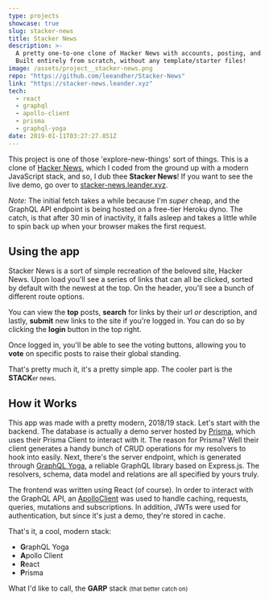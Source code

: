 ```yaml
---
type: projects
showcase: true
slug: stacker-news
title: Stacker News
description: >-
  A pretty one-to-one clone of Hacker News with accounts, posting, and voting.
  Built entirely from scratch, without any template/starter files!
image: /assets/project__stacker-news.png
repo: "https://github.com/leeandher/Stacker-News"
link: "https://stacker-news.leander.xyz"
tech:
  - react
  - graphql
  - apollo-client
  - prisma
  - graphql-yoga
date: 2019-01-11T03:27:27.851Z
---
```



This project is one of those 'explore-new-things' sort of things. This is a clone of [Hacker News](https://news.ycombinator.com/), which I coded from the ground up with a modern JavaScript stack, and so, I dub thee **Stacker News**! If you want to see the live demo, go over to [stacker-news.leander.xyz](https://stacker-news.leander.xyz).

_Note:_ The initial fetch takes a while because I'm _super_ cheap, and the GraphQL API endpoint is being hosted on a free-tier Heroku dyno. The catch, is that after 30 min of inactivity, it falls asleep and takes a little while to spin back up when your browser makes the first request.

## Using the app

Stacker News is a sort of simple recreation of the beloved site, Hacker News. Upon load you'll see a series of links that can all be clicked, sorted by default with the newest at the top. On the header, you'll see a bunch of different route options.

You can view the **top** posts, **search** for links by their url _or_ description, and lastly, **submit** new links to the site if you're logged in. You can do so by clicking the **login** button in the top right.

Once logged in, you'll be able to see the voting buttons, allowing you to **vote** on specific posts to raise their global standing.

That's pretty much it, it's a pretty simple app. The cooler part is the **STACK**<small>er news</small>.

## How it Works

This app was made with a pretty modern, 2018/19 stack. Let's start with the backend. The database is actually a demo server hosted by [Prisma](https://www.prisma.io/), which uses their Prisma Client to interact with it. The reason for Prisma? Well their client generates a handy bunch of CRUD operations for my resolvers to hook into easily. Next, there's the server endpoint, which is generated through [GraphQL Yoga](https://github.com/prisma/graphql-yoga), a reliable GraphQL library based on
Express.js. The resolvers, schema, data model and relations are all specified by yours truly.

The frontend was written using React (of course). In order to interact with the GraphQL API, an [ApolloClient](https://www.apollographql.com/docs/react/) was used to handle caching, requests, queries, mutations and subscriptions. In addition, JWTs were used for authentication, but since it's just a demo, they're stored in cache.

That's it, a cool, modern stack:

- **G**raphQL Yoga
- **A**pollo Client
- **R**eact
- **P**risma

What I'd like to call, the **GARP** stack <small>(that better catch on)</small>
